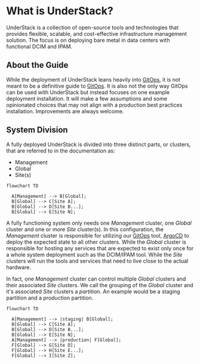 # What is UnderStack?

UnderStack is a collection of open-source tools and technologies that provides
flexible, scalable, and cost-effective infrastructure management solution. The
focus is on deploying bare metal in data centers with functional DCIM and IPAM.

## About the Guide

While the deployment of UnderStack leans heavily into [GitOps][gitops], it is not meant to
be a definitive guide to [GitOps][gitops]. It is also not the only way GitOps can be used
with UnderStack but instead focuses on one example deployment installation.
It will make a few assumptions and some opinionated choices that may not align
with a production best practices installation. Improvements are always welcome.

## System Division

A fully deployed UnderStack is divided into three distinct parts, or clusters,
that are referred to in the documentation as:

- Management
- Global
- Site(s)

```mermaid
flowchart TD

  A[Management] --> B[Global];
  B[Global] --> C[Site A];
  B[Global] --> D[Site B...];
  B[Global] --> E[Site N];
```

A fully functioning system only needs one _Management_ cluster, one _Global_
cluster and one or more _Site_ cluster(s). In this configuration,
the _Management_ cluster is responsible for utilizing our [GitOps][gitops]
tool, [ArgoCD][argocd] to deploy the expected state to all other clusters.
While the _Global_ cluster is
responsible for hosting any services that are expected to exist only once
for a whole system deployment such as the DCIM/IPAM tool. While the _Site_
clusters will run the tools and services that need to live close to the
actual hardware.

In fact, one _Management_ cluster can control multiple _Global_ clusters
and their associated _Site_ clusters. We call the grouping of the _Global_
cluster and it's associated _Site_ clusters a _partition_. An example
would be a staging partition and a production partition.

```mermaid
flowchart TD

  A[Management] --> |staging| B[Global];
  B[Global] --> C[Site A];
  B[Global] --> D[Site B...];
  B[Global] --> E[Site N];
  A[Management] --> |production| F[Global];
  F[Global] --> G[Site D];
  F[Global] --> H[Site E...];
  F[Global] --> I[Site Z];
```

[argocd]: <https://argo-cd.readthedocs.io/en/stable/>
[gitops]: <https://about.gitlab.com/topics/gitops/>
